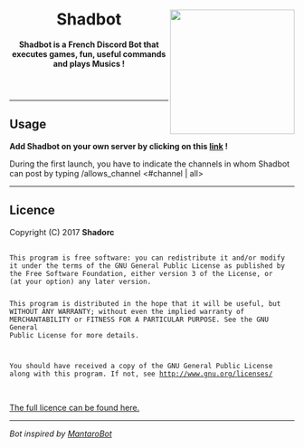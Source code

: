 <!DOCTYPE html>
<html>
    <header>
        <img align="right" src="https://i.imgur.com/bP970dP.png" height="220" width="220">
        <h1>Shadbot</h1>
        <p><b>Shadbot is a French Discord Bot that executes games, fun, useful commands and plays Musics !</b></p>
    </header>
    <body>
        <hr>
        <h2>Usage</h2>
        <p><b>Add Shadbot on your own server by clicking on this <a href="https://discordapp.com/oauth2/authorize?client_id=331146243596091403&scope=bot&permissions=3296256">link</a> !</b></p>
		<p>During the first launch, you have to indicate the channels in whom Shadbot can post by typing /allows_channel &lt;#channel | all&gt;</p>
        <hr>
        <h2>Licence</h2>
        <p>Copyright (C) 2017 <b>Shadorc</b>
        <pre>
            <code>
This program is free software: you can redistribute it and/or modify
it under the terms of the GNU General Public License as published by
the Free Software Foundation, either version 3 of the License, or
(at your option) any later version.

This program is distributed in the hope that it will be useful,
but WITHOUT ANY WARRANTY; without even the implied warranty of
MERCHANTABILITY or FITNESS FOR A PARTICULAR PURPOSE.  See the
GNU General Public License for more details.

You should have received a copy of the GNU General Public License
along with this program.  If not, see http://www.gnu.org/licenses/
            </code>
        </pre>
        <a href="https://github.com/Shadorc/Shadbot/blob/master/LICENSE">The full licence can be found here.</a>
	<hr>
	<p><i>Bot inspired by <a href="https://github.com/Mantaro/MantaroBot">MantaroBot</i></a>
    </body>
</html>
